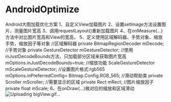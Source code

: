 # AndroidOptimize
Android大图加载优化方案
1、自定义View加载图片
2、设置setImage方法设置图片，测量图片宽高
3、调用requestLayout()重新加载图片
4、在onMeasure(...)方法中对比图片宽高和View的宽高，
5、定义使用区域解码器、手势对象、缩放手势，缩放因子等对象
    //区域解码器
    private BitmapRegionDecoder mDecode;
	 //手势对象
    private GestureDetector mGestureDetector;
    //使用inJustDecodeBounds方法，只加载部分区域来获取图片宽高
     mOptions.inJustDecodeBounds=true;
    //缩放功能
    ScaleGestureDetector mScaleGestureDetector;
    //设置图片格式:rgb565
    mOptions.inPreferredConfig= Bitmap.Config.RGB_565;
    //滑动帮助类
    private Scroller mScroller;
    //需要显示的区域
    private Rect mRect;
	//图片缩放因子
    private float mScale;
6、在onDraw(...)做对应的缩放和区域滑动
![Uploading bigView.gif…]()
